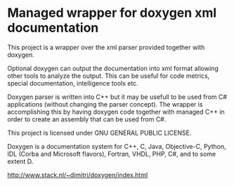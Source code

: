 # Managed wrapper for doxygen xml documentation

This project is a wrapper over the xml parser provided together with doxygen.

Optional doxygen can output the documentation into xml format allowing other tools to analyze the output. This can be useful for code metrics, special documentation, intelligence tools etc.

Doxygen parser is written into C++ but it may be usefull to be used from C# applications (without changing the parser concept). The wrapper is accomplishing this by having doxygen code together with managed C++ in order to create an assembly that can be used from C#.

This project is licensed under GNU GENERAL PUBLIC LICENSE.

Doxygen is a documentation system for C++, C, Java, Objective-C, Python, IDL (Corba and Microsoft flavors), Fortran, VHDL, PHP, C#, and to some extent D.

http://www.stack.nl/~dimitri/doxygen/index.html
